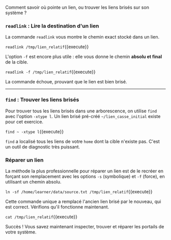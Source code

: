 Comment savoir où pointe un lien, ou trouver les liens brisés sur son système ?

### `readlink` : Lire la destination d'un lien

La commande `readlink` vous montre le chemin exact stocké dans un lien.

`readlink /tmp/lien_relatif`{{execute}}

L'option `-f` est encore plus utile : elle vous donne le chemin **absolu et final** de la cible.

`readlink -f /tmp/lien_relatif`{{execute}}

La commande échoue, prouvant que le lien est bien brisé.

---

### `find` : Trouver les liens brisés

Pour trouver tous les liens brisés dans une arborescence, on utilise `find` avec l'option `-xtype l`. Un lien brisé pré-créé `~/lien_casse_initial` existe pour cet exercice.

`find ~ -xtype l`{{execute}}

`find` a localisé tous les liens de votre `home` dont la cible n'existe pas. C'est un outil de diagnostic très puissant.

### Réparer un lien

La méthode la plus professionnelle pour réparer un lien est de le recréer en forçant son remplacement avec les options `-s` (symbolique) et `-f` (force), en utilisant un chemin absolu.

`ln -sf /home/learner/data/source.txt /tmp/lien_relatif`{{execute}}

Cette commande unique a remplacé l'ancien lien brisé par le nouveau, qui est correct. Vérifions qu'il fonctionne maintenant.

`cat /tmp/lien_relatif`{{execute}}

Succès ! Vous savez maintenant inspecter, trouver et réparer les portails de votre système.